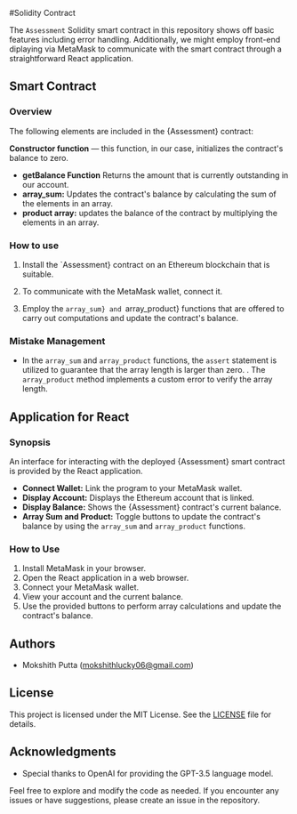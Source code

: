 #Solidity Contract

The `Assessment` Solidity smart contract in this repository shows off basic features including error handling. Additionally, we might employ front-end diplaying via MetaMask to communicate with the smart contract through a straightforward React application.

## Smart Contract

### Overview

The following elements are included in the {Assessment} contract:

**Constructor function** — this function, in our case, initializes the contract's balance to zero.
- **getBalance Function** Returns the amount that is currently outstanding in our account.
- **array_sum:** Updates the contract's balance by calculating the sum of the elements in an array.
- **product array:** updates the balance of the contract by multiplying the elements in an array.

### How to use

1. Install the `Assessment} contract on an Ethereum blockchain that is suitable.
2. To communicate with the MetaMask wallet, connect it. 

3. Employ the `array_sum} and `array_product} functions that are offered to carry out computations and update the contract's balance.

### Mistake Management

- In the `array_sum` and `array_product` functions, the `assert` statement is utilized to guarantee that the array length is larger than zero.
. The `array_product` method implements a custom error to verify the array length.

## Application for React

### Synopsis

An interface for interacting with the deployed {Assessment} smart contract is provided by the React application.

- **Connect Wallet:** Link the program to your MetaMask wallet.
- **Display Account:** Displays the Ethereum account that is linked.
- **Display Balance:** Shows the {Assessment} contract's current balance.
- **Array Sum and Product:** Toggle buttons to update the contract's balance by using the `array_sum` and `array_product` functions.

### How to Use

1. Install MetaMask in your browser.
2. Open the React application in a web browser.
3. Connect your MetaMask wallet.
4. View your account and the current balance.
5. Use the provided buttons to perform array calculations and update the contract's balance.

## Authors

- Mokshith Putta ([mokshithlucky06@gmail.com](mailto:mokshithlucky06@gmail.com))

## License

This project is licensed under the MIT License. See the [LICENSE](LICENSE) file for details.

## Acknowledgments

- Special thanks to OpenAI for providing the GPT-3.5 language model.

Feel free to explore and modify the code as needed. If you encounter any issues or have suggestions, please create an issue in the repository.
